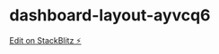 # dashboard-layout-ayvcq6

[Edit on StackBlitz ⚡️](https://stackblitz.com/edit/dashboard-layout-ayvcq6)